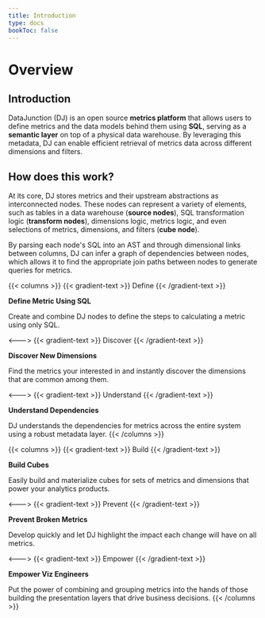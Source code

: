 ```yaml
---
title: Introduction
type: docs
bookToc: false
---
```

# Overview

## Introduction

DataJunction (DJ) is an open source **metrics platform** that allows users to define 
metrics and the data models behind them using **SQL**, serving as a **semantic layer** 
on top of a physical data warehouse. By leveraging this metadata, DJ can enable efficient 
retrieval of metrics data across different dimensions and filters.

## How does this work?

At its core, DJ stores metrics and their upstream abstractions as interconnected nodes. 
These nodes can represent a variety of elements, such as tables in a data warehouse 
(**source nodes**), SQL transformation logic (**transform nodes**), dimensions logic,
metrics logic, and even selections of metrics, dimensions, and filters (**cube node**). 

By parsing each node's SQL into an AST and through dimensional links between columns, 
DJ can infer a graph of dependencies between nodes, which allows it to find the 
appropriate join paths between nodes to generate queries for metrics.

{{< columns >}}
{{< gradient-text >}}
Define
{{< /gradient-text >}}

**Define Metric Using SQL**

Create and combine DJ nodes to define the steps to calculating
a metric using only SQL.

<--->
{{< gradient-text >}}
Discover
{{< /gradient-text >}}

**Discover New Dimensions**

Find the metrics your interested in and instantly
discover the dimensions that are common among them.

<--->
{{< gradient-text >}}
Understand
{{< /gradient-text >}}

**Understand Dependencies**

DJ understands the dependencies for metrics across the entire system using a robust metadata layer.
{{< /columns >}}

{{< columns >}}
{{< gradient-text >}}
Build
{{< /gradient-text >}}

**Build Cubes**

Easily build and materialize cubes for sets of metrics and dimensions that power your analytics products.

<--->
{{< gradient-text >}}
Prevent
{{< /gradient-text >}}

**Prevent Broken Metrics**

Develop quickly and let DJ highlight the impact each change will have on all metrics.

<--->
{{< gradient-text >}}
Empower
{{< /gradient-text >}}

**Empower Viz Engineers**

Put the power of combining and grouping metrics into the hands of those building
the presentation layers that drive business decisions.
{{< /columns >}}